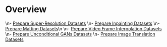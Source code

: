 # Overview

\\n- [Prepare Super-Resolution Datasets](./1_super_resolution_datasets.md)
\\n- [Prepare Inpainting Datasets](./2_inpainting_datasets.md)
\\n- [Prepare Matting Datasets](./3_matting_datasets.md)\\n
\\n- [Prepare Video Frame Interpolation Datasets](./4_video_interpolation_datasets.md)
\\n- [Prepare Unconditional GANs Datasets](./5_unconditional_gans_datasets.md)
\\n- [Prepare Image Translation Datasets](./6_image_translation_datasets.md)
